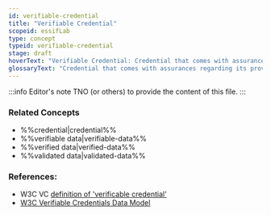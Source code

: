 ```yaml
---
id: verifiable-credential
title: "Verifiable Credential"
scopeid: essifLab
type: concept
typeid: verifiable-credential
stage: draft
hoverText: "Verifiable Credential: Credential that comes with assurances regarding its provenance (the Party that issued it) and its integrity (the property that the Credential data has not been tampered with in transit, i.e. is the same as when issued)."
glossaryText: "Credential that comes with assurances regarding its provenance (the %%party^party%% that issued it) and its integrity (the property that the %%credential^credential%% data has not been tampered with in transit, i.e. is the same as when issued)."
---
```


:::info Editor's note
TNO (or others) to provide the content of this file.
:::

### Related Concepts
- %%credential|credential%%
- %%verifiable data|verifiable-data%%
- %%verified data|verified-data%%
- %%validated data|validated-data%%

### References:
- W3C VC [definition of 'verificable credential'](https://www.w3.org/TR/vc-data-model/#dfn-credential)
- [W3C Verifiable Credentials Data Model](https://www.w3.org/TR/vc-data-model/)

